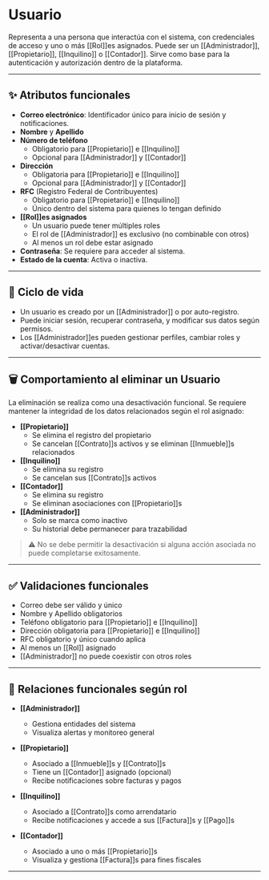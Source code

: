 # Usuario

Representa a una persona que interactúa con el sistema, con credenciales de acceso y uno o más [[Rol]]es asignados. Puede ser un [[Administrador]], [[Propietario]], [[Inquilino]] o [[Contador]]. Sirve como base para la autenticación y autorización dentro de la plataforma.

---

## ✨ Atributos funcionales

- **Correo electrónico**: Identificador único para inicio de sesión y notificaciones.
- **Nombre** y **Apellido**
- **Número de teléfono**  
  - Obligatorio para [[Propietario]] e [[Inquilino]]  
  - Opcional para [[Administrador]] y [[Contador]]
- **Dirección**  
  - Obligatoria para [[Propietario]] e [[Inquilino]]  
  - Opcional para [[Administrador]] y [[Contador]]
- **RFC** (Registro Federal de Contribuyentes)  
  - Obligatorio para [[Propietario]] e [[Inquilino]]  
  - Único dentro del sistema para quienes lo tengan definido
- **[[Rol]]es asignados**  
  - Un usuario puede tener múltiples roles  
  - El rol de [[Administrador]] es exclusivo (no combinable con otros)  
  - Al menos un rol debe estar asignado
- **Contraseña**: Se requiere para acceder al sistema.
- **Estado de la cuenta**: Activa o inactiva.

---

## 🔁 Ciclo de vida

- Un usuario es creado por un [[Administrador]] o por auto-registro.
- Puede iniciar sesión, recuperar contraseña, y modificar sus datos según permisos.
- Los [[Administrador]]es pueden gestionar perfiles, cambiar roles y activar/desactivar cuentas.

---

## 🗑️ Comportamiento al eliminar un Usuario

La eliminación se realiza como una desactivación funcional. Se requiere mantener la integridad de los datos relacionados según el rol asignado:

- **[[Propietario]]**  
  - Se elimina el registro del propietario  
  - Se cancelan [[Contrato]]s activos y se eliminan [[Inmueble]]s relacionados
- **[[Inquilino]]**  
  - Se elimina su registro  
  - Se cancelan sus [[Contrato]]s activos
- **[[Contador]]**  
  - Se elimina su registro  
  - Se eliminan asociaciones con [[Propietario]]s
- **[[Administrador]]**  
  - Solo se marca como inactivo  
  - Su historial debe permanecer para trazabilidad

> ⚠️ No se debe permitir la desactivación si alguna acción asociada no puede completarse exitosamente.

---

## ✅ Validaciones funcionales

- Correo debe ser válido y único
- Nombre y Apellido obligatorios
- Teléfono obligatorio para [[Propietario]] e [[Inquilino]]
- Dirección obligatoria para [[Propietario]] e [[Inquilino]]
- RFC obligatorio y único cuando aplica
- Al menos un [[Rol]] asignado
- [[Administrador]] no puede coexistir con otros roles

---

## 🔗 Relaciones funcionales según rol

- **[[Administrador]]**  
  - Gestiona entidades del sistema  
  - Visualiza alertas y monitoreo general

- **[[Propietario]]**  
  - Asociado a [[Inmueble]]s y [[Contrato]]s  
  - Tiene un [[Contador]] asignado (opcional)  
  - Recibe notificaciones sobre facturas y pagos

- **[[Inquilino]]**  
  - Asociado a [[Contrato]]s como arrendatario  
  - Recibe notificaciones y accede a sus [[Factura]]s y [[Pago]]s

- **[[Contador]]**  
  - Asociado a uno o más [[Propietario]]s  
  - Visualiza y gestiona [[Factura]]s para fines fiscales

---
